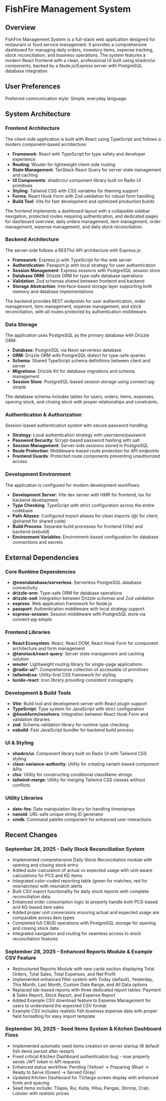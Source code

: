 # FishFire Management System

## Overview

FishFire Management System is a full-stack web application designed for restaurant or food service management. It provides a comprehensive dashboard for managing daily orders, inventory items, expense tracking, stock reconciliation, and business operations. The system features a modern React frontend with a clean, professional UI built using shadcn/ui components, backed by a Node.js/Express server with PostgreSQL database integration.

## User Preferences

Preferred communication style: Simple, everyday language.

## System Architecture

### Frontend Architecture
The client-side application is built with React using TypeScript and follows a modern component-based architecture:

- **Framework**: React with TypeScript for type safety and developer experience
- **Routing**: Wouter for lightweight client-side routing
- **State Management**: TanStack React Query for server state management and caching
- **UI Components**: shadcn/ui component library built on Radix UI primitives
- **Styling**: Tailwind CSS with CSS variables for theming support
- **Forms**: React Hook Form with Zod validation for robust form handling
- **Build Tool**: Vite for fast development and optimized production builds

The frontend implements a dashboard layout with a collapsible sidebar navigation, protected routes requiring authentication, and dedicated pages for dashboard overview, daily orders management, item management, order management, expense management, and daily stock reconciliation.

### Backend Architecture
The server-side follows a RESTful API architecture with Express.js:

- **Framework**: Express.js with TypeScript for the web server
- **Authentication**: Passport.js with local strategy for user authentication
- **Session Management**: Express sessions with PostgreSQL session store
- **Database ORM**: Drizzle ORM for type-safe database operations
- **Validation**: Zod schemas shared between frontend and backend
- **Storage Abstraction**: Interface-based storage layer supporting both memory and database implementations

The backend provides REST endpoints for user authentication, order management, item management, expense management, and stock reconciliation, with all routes protected by authentication middleware.

### Data Storage
The application uses PostgreSQL as the primary database with Drizzle ORM:

- **Database**: PostgreSQL via Neon serverless database
- **ORM**: Drizzle ORM with PostgreSQL dialect for type-safe queries
- **Schema**: Shared TypeScript schema definitions between client and server
- **Migrations**: Drizzle Kit for database migrations and schema management
- **Session Store**: PostgreSQL-based session storage using connect-pg-simple

The database schema includes tables for users, orders, items, expenses, opening stock, and closing stock with proper relationships and constraints.

### Authentication & Authorization
Session-based authentication system with secure password handling:

- **Strategy**: Local authentication strategy with username/password
- **Password Security**: Scrypt-based password hashing with salt
- **Session Management**: Server-side sessions stored in PostgreSQL
- **Route Protection**: Middleware-based route protection for API endpoints
- **Frontend Guards**: Protected route components preventing unauthorized access

### Development Environment
The application is configured for modern development workflows:

- **Development Server**: Vite dev server with HMR for frontend, tsx for backend development
- **Type Checking**: TypeScript with strict configuration across the entire codebase
- **Path Aliases**: Configured import aliases for clean imports (@/ for client, @shared for shared code)
- **Build Process**: Separate build processes for frontend (Vite) and backend (esbuild)
- **Environment Variables**: Environment-based configuration for database connections and secrets

## External Dependencies

### Core Runtime Dependencies
- **@neondatabase/serverless**: Serverless PostgreSQL database connectivity
- **drizzle-orm**: Type-safe ORM for database operations
- **drizzle-zod**: Integration between Drizzle schemas and Zod validation
- **express**: Web application framework for Node.js
- **passport**: Authentication middleware with local strategy support
- **express-session**: Session middleware with PostgreSQL store via connect-pg-simple

### Frontend Libraries
- **React Ecosystem**: React, React DOM, React Hook Form for component architecture and form management
- **@tanstack/react-query**: Server state management and caching solution
- **wouter**: Lightweight routing library for single-page applications
- **@radix-ui/***: Comprehensive collection of accessible UI primitives
- **tailwindcss**: Utility-first CSS framework for styling
- **lucide-react**: Icon library providing consistent iconography

### Development & Build Tools
- **Vite**: Build tool and development server with React plugin support
- **TypeScript**: Type system for JavaScript with strict configuration
- **@hookform/resolvers**: Integration between React Hook Form and validation libraries
- **zod**: Schema validation library for runtime type checking
- **esbuild**: Fast JavaScript bundler for backend build process

### UI & Styling
- **shadcn/ui**: Component library built on Radix UI with Tailwind CSS styling
- **class-variance-authority**: Utility for creating variant-based component APIs
- **clsx**: Utility for constructing conditional className strings
- **tailwind-merge**: Utility for merging Tailwind CSS classes without conflicts

### Utility Libraries
- **date-fns**: Date manipulation library for handling timestamps
- **nanoid**: URL-safe unique string ID generator
- **cmdk**: Command palette component for enhanced user interactions

## Recent Changes

### September 28, 2025 - Daily Stock Reconciliation System
- Implemented comprehensive Daily Stock Reconciliation module with opening and closing stock entry
- Added auto-calculation of actual vs expected usage with unit-aware calculations for PCS and KG items
- Integrated color-coded reporting table (green for matches, red for mismatches) with mismatch alerts
- Built CSV export functionality for daily stock reports with complete reconciliation data
- Enhanced order consumption logic to properly handle both PCS-based and KG-based item sales
- Added proper unit conversions ensuring actual and expected usage are comparable across item types
- Completed full CRUD operations with PostgreSQL storage for opening and closing stock data
- Integrated navigation and routing for seamless access to stock reconciliation features

### September 28, 2025 - Enhanced Reports Module & Example CSV Feature
- Restructured Reports Module with new cards section displaying Total Orders, Total Sales, Total Expenses, and Net Profit
- Implemented enhanced filter system with Today (default), Yesterday, This Month, Last Month, Custom Date Range, and All Data options
- Replaced tab-based reports with three dedicated report tables: Payment & Sales Report, Stock Report, and Expense Report
- Added Example CSV download feature to Expense Management for users to understand the expected CSV format
- Example CSV includes realistic fish business expense data with proper field formatting for easy import template

### September 30, 2025 - Seed Items System & Kitchen Dashboard Fixes
- Implemented automatic seed items creation on server startup (8 default fish items persist after restart)
- Fixed critical Kitchen Dashboard authentication bug - now properly sends JWT token in API requests
- Enhanced status workflow: Pending (Yellow) → Preparing (Blue) → Ready to Serve (Green) → Served (Gray)
- Updated Kitchen Dashboard for TV/large screen display with enhanced fonts and spacing
- Seed items include: Tilapia, Rui, Katla, Hilsa, Pangas, Shrimp, Crab, Lobster with realistic prices